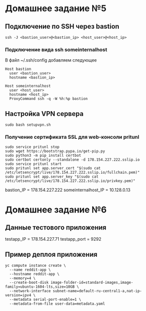 #  Домашнее задание №5

## Подключение по SSH через bastion

```
ssh -J <bastion_user>@<bastion_ip> <host_user>@<host_ip>
```

### Подключение вида ssh someinternalhost

В файл ~/.ssh/config добавляем следующее

```
Host bastion
  user <bastion_user>
  hostname <bastion_ip>

Host someinternalhost
  user <host_user>
  hostname <host_ip>
  ProxyCommand ssh -q -W %h:%p bastion
```

## Настройка VPN сервера

```shell
sudo bash setupvpn.sh
```

### Получение сертификата SSL для web-консоли pritunl

```shell
sudo service pritunl stop
sudo wget https://bootstrap.pypa.io/get-pip.py
sudo python3 -m pip install certbot
sudo certbot certonly --standalone -d 178.154.227.222.sslip.io
sudo service pritunl start
sudo pritunl set app.server_cert "$(sudo cat /etc/letsencrypt/live/178.154.227.222.sslip.io/fullchain.pem)"
sudo pritunl set app.server_key "$(sudo cat /etc/letsencrypt/live/178.154.227.222.sslip.io/privkey.pem)"

```

bastion_IP = 178.154.227.222
someinternalhost_IP = 10.128.0.13

# Домашнее задание №6

## Данные тестового приложения

testapp_IP = 178.154.227.71
testapp_port = 9292

## Пример деплоя приложения

```shell
yc compute instance create \
  --name reddit-app \
  --hostname reddit-app \
  --memory=4 \
  --create-boot-disk image-folder-id=standard-images,image-family=ubuntu-1604-lts,size=10GB \
  --network-interface subnet-name=default-ru-central1-a,nat-ip-version=ipv4 \
  --metadata serial-port-enable=1 \
  --metadata-from-file user-data=metadata.yaml
```
